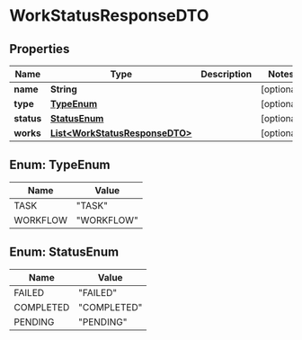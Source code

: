 

# WorkStatusResponseDTO


## Properties

Name | Type | Description | Notes
------------ | ------------- | ------------- | -------------
**name** | **String** |  |  [optional]
**type** | [**TypeEnum**](#TypeEnum) |  |  [optional]
**status** | [**StatusEnum**](#StatusEnum) |  |  [optional]
**works** | [**List&lt;WorkStatusResponseDTO&gt;**](WorkStatusResponseDTO.md) |  |  [optional]



## Enum: TypeEnum

Name | Value
---- | -----
TASK | &quot;TASK&quot;
WORKFLOW | &quot;WORKFLOW&quot;



## Enum: StatusEnum

Name | Value
---- | -----
FAILED | &quot;FAILED&quot;
COMPLETED | &quot;COMPLETED&quot;
PENDING | &quot;PENDING&quot;



